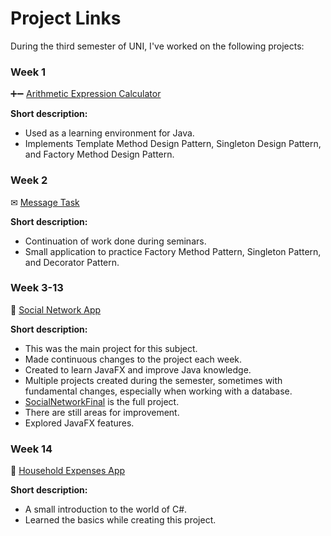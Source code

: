 # Project Links

During the third semester of UNI, I've worked on the following projects:

### Week 1 ###

➕➖ [Arithmetic Expression Calculator](https://github.com/deeaion/ubb_cs/tree/main/Year_2/Semester_1/Metode_Avansate_De_Programare/Lab_1/untitled)

**Short description:**

- Used as a learning environment for Java.
- Implements Template Method Design Pattern, Singleton Design Pattern, and Factory Method Design Pattern.

### Week 2 ###

✉ [Message Task]()

**Short description:**

- Continuation of work done during seminars.
- Small application to practice Factory Method Pattern, Singleton Pattern, and Decorator Pattern.

### Week 3-13 ###

👥 [Social Network App]()

**Short description:**

- This was the main project for this subject.
- Made continuous changes to the project each week.
- Created to learn JavaFX and improve Java knowledge.
- Multiple projects created during the semester, sometimes with fundamental changes, especially when working with a database.
- [SocialNetworkFinal]() is the full project.
- There are still areas for improvement.
- Explored JavaFX features.

### Week 14 ###

🧾 [Household Expenses App](https://github.com/deeaion/HouseHoldExpenses-C-)

**Short description:**

- A small introduction to the world of C#.
- Learned the basics while creating this project.
